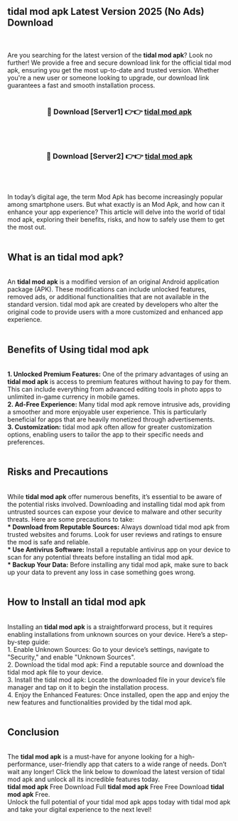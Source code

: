 ## tidal mod apk Latest Version 2025 (No Ads) Download
<br><br>
Are you searching for the latest version of the <strong>tidal mod apk</strong>? Look no further! We provide a free and secure download link for the official tidal mod apk, ensuring you get the most up-to-date and trusted version. Whether you're a new user or someone looking to upgrade, our download link guarantees a fast and smooth installation process.
<br>
<br>
<div align="center">
<h3>🔴 Download [Server1] 👉👉 <a href="https://modyolo.store/tidal_mod_apk">tidal mod apk</a></h3><br>
<br>
<h3>🔴 Download [Server2] 👉👉 <a href="https://modyolo.store/tidal_mod_apk">tidal mod apk</a></h3><br>
</div>
<br>
<br>
In today’s digital age, the term Mod Apk has become increasingly popular among smartphone users. But what exactly is an Mod Apk, and how can it enhance your app experience? This article will delve into the world of tidal mod apk, exploring their benefits, risks, and how to safely use them to get the most out.
<br>
<br>
<h2>What is an tidal mod apk?</h2>
<br>
An <strong>tidal mod apk</strong> is a modified version of an original Android application package (APK). These modifications can include unlocked features, removed ads, or additional functionalities that are not available in the standard version. tidal mod apk are created by developers who alter the original code to provide users with a more customized and enhanced app experience.
<br>
<br>
<h2>Benefits of Using tidal mod apk</h2>
<br>
<strong> 1. Unlocked Premium Features:</strong> One of the primary advantages of using an <strong>tidal mod apk</strong> is access to premium features without having to pay for them. This can include everything from advanced editing tools in photo apps to unlimited in-game currency in mobile games.
<br>
<strong> 2. Ad-Free Experience:</strong> Many tidal mod apk remove intrusive ads, providing a smoother and more enjoyable user experience. This is particularly beneficial for apps that are heavily monetized through advertisements.
<br>
<strong> 3. Customization:</strong> tidal mod apk often allow for greater customization options, enabling users to tailor the app to their specific needs and preferences.
<br>
<br>
<h2>Risks and Precautions</h2>
<br>
While <strong>tidal mod apk</strong> offer numerous benefits, it’s essential to be aware of the potential risks involved. Downloading and installing tidal mod apk from untrusted sources can expose your device to malware and other security threats. Here are some precautions to take:
<br>
<strong> * Download from Reputable Sources:</strong> Always download tidal mod apk from trusted websites and forums. Look for user reviews and ratings to ensure the mod is safe and reliable.
<br>
<strong> * Use Antivirus Software:</strong> Install a reputable antivirus app on your device to scan for any potential threats before installing an tidal mod apk.
<br>
<strong> * Backup Your Data:</strong> Before installing any tidal mod apk, make sure to back up your data to prevent any loss in case something goes wrong.
<br>
<br>
<h2>How to Install an tidal mod apk</h2>
<br>
Installing an <strong>tidal mod apk</strong> is a straightforward process, but it requires enabling installations from unknown sources on your device. Here’s a step-by-step guide:
<br>
 1. Enable Unknown Sources: Go to your device’s settings, navigate to "Security," and enable "Unknown Sources".
<br>
 2. Download the tidal mod apk: Find a reputable source and download the tidal mod apk file to your device.
<br>
 3. Install the tidal mod apk: Locate the downloaded file in your device’s file manager and tap on it to begin the installation process.
<br>
 4. Enjoy the Enhanced Features: Once installed, open the app and enjoy the new features and functionalities provided by the tidal mod apk.
<br>
<br>
<h2><strong>Conclusion</strong></h2>
<br>
The <strong>tidal mod apk</strong> is a must-have for anyone looking for a high-performance, user-friendly app that caters to a wide range of needs. Don’t wait any longer! Click the link below to download the latest version of tidal mod apk and unlock all its incredible features today.
<br>
<strong>tidal mod apk</strong> Free Download Full <strong>tidal mod apk</strong> Free Free Download <strong>tidal mod apk</strong> Free.
<br>
Unlock the full potential of your tidal mod apk apps today with tidal mod apk and take your digital experience to the next level!

